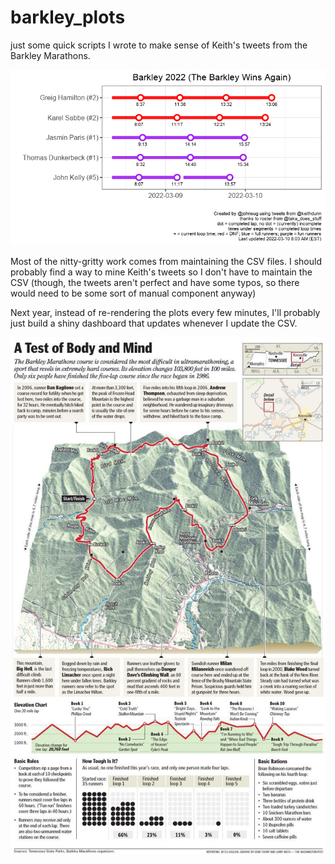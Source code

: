 # barkley_plots

just some quick scripts I wrote to make sense of Keith's tweets from the Barkley Marathons. 

![](images/barkley_20220310_0803_v2.png)

Most of the nitty-gritty work comes from maintaining the CSV files. I should probably find a way to mine Keith's tweets so I don't have to maintain the CSV (though, the tweets aren't perfect and have some typos, so there would need to be some sort of manual component anyway)

Next year, instead of re-rendering the plots every few minutes, I'll probably just build a shiny dashboard that updates whenever I update the CSV.

![](images/FNeeQrLXIAcyZr1.jpeg)
